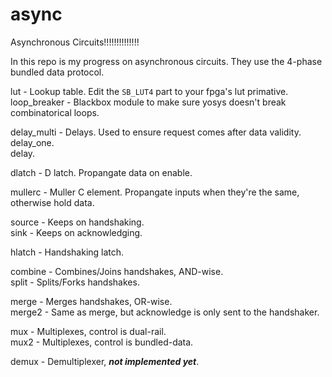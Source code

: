 # async
Asynchronous Circuits!!!!!!!!!!!!!!


In this repo is my progress on asynchronous circuits. They use the 4-phase bundled data protocol.  

lut - Lookup table. Edit the `SB_LUT4` part to your fpga's lut primative.  
loop_breaker - Blackbox module to make sure yosys doesn't break combinatorical loops.  

delay_multi - Delays. Used to ensure request comes after data validity.  
delay_one.  
delay.  

dlatch - D latch. Propangate data on enable.  

mullerc - Muller C element. Propangate inputs when they're the same, otherwise hold data.  

source - Keeps on handshaking.  
sink - Keeps on acknowledging.  

hlatch - Handshaking latch.  

combine - Combines/Joins handshakes, AND-wise.  
split - Splits/Forks handshakes.  

merge - Merges handshakes, OR-wise.  
merge2 - Same as merge, but acknowledge is only sent to the handshaker.  

mux - Multiplexes, control is dual-rail.  
mux2 - Multiplexes, control is bundled-data.  

demux - Demultiplexer, ***not implemented yet***.  

